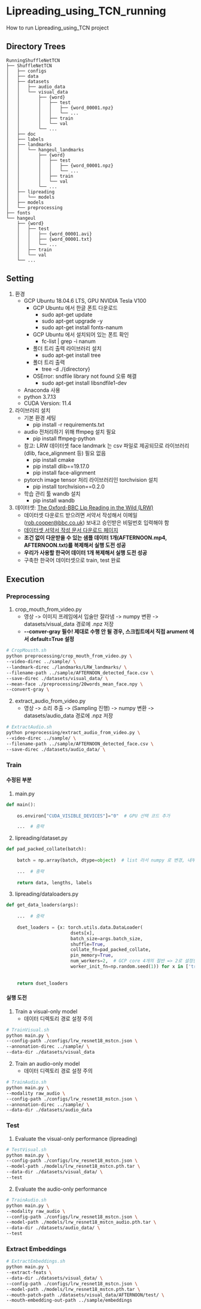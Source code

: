 # Lipreading_using_TCN_running
How to run Lipreading_using_TCN project

## Directory Trees

```
RunningShuffleNetTCN
├── ShuffleNetTCN
│   ├── configs
│   ├── data
│   ├── datasets
│   │   ├── audio_data
│   │   └── visual_data
│   │       ├── {word}
│   │       │   ├── test
│   │       │   │   ├── {word_00001.npz}
│   │       │   │   └── ...
│   │       │   ├── train
│   │       │   └── val
│   │       └── ...
│   ├── doc
│   ├── labels
│   ├── landmarks
│   │   └── hangeul_landmarks
│   │       ├── {word}
│   │       │   ├── test
│   │       │   │   ├── {word_00001.npz}
│   │       │   │   └── ...
│   │       │   ├── train
│   │       │   └── val
│   │       └── ...
│   ├── lipreading
│   │   └── models
│   ├── models
│   └── preprocessing
├── fonts
└── hangeul
    ├── {word}
    │   ├── test
    │   │   ├── {word_00001.avi}
    │   │   ├── {word_00001.txt}
    │   │   └── ...
    │   ├── train
    │   └── val
    └── ...
```

## Setting

1. 환경
    - GCP Ubuntu 18.04.6 LTS, GPU NVIDIA Tesla V100
        - GCP Ubuntu 에서 한글 폰트 다운로드
            - sudo apt-get update
            - sudo apt-get upgrade -y
            - sudo apt-get install fonts-nanum
        - GCP Ubuntu 에서 설치되어 있는 폰트 확인
            - fc-list | grep -i nanum
        - 폴더 트리 출력 라이브러리 설치
            - sudo apt-get install tree
        - 폴더 트리 출력
            - tree -d ./{directory}
        - OSError: sndfile library not found 오류 해결
            - sudo apt-get install libsndfile1-dev
    - Anaconda 사용
    - python 3.7.13
    - CUDA Version: 11.4
2. 라이브러리 설치
    - 기본 환경 세팅
        - pip install -r requirements.txt
    - audio 전처리하기 위해 ffmpeg 설치 필요
        - pip install ffmpeg-python
    - 참고: LRW 데이터셋 face landmark 는 csv 파일로 제공되므로 라이브러리(dlib, face_alignment 등) 필요 없음
        - pip install cmake
        - pip install dlib==19.17.0
        - pip install face-alignment
    - pytorch image tensor 처리 라이브러리인 torchvision 설치
        - pip install torchvision==0.2.0
    - 학습 관리 툴 wandb 설치
        - pip install wandb
3. 데이터셋: [The Oxford-BBC Lip Reading in the Wild (LRW)](https://www.robots.ox.ac.uk/~vgg/data/lip_reading/lrw1.html)
    - 데이터셋 다운로드 받으려면 서약서 작성해서 이메일(rob.cooper@bbc.co.uk) 보내고 승인받은 비밀번호 입력해야 함
    - [데이터셋 서약서 작성 문서 다운로드 페이지](https://www.bbc.co.uk/rd/projects/lip-reading-datasets)
    - **조건 없이 다운받을 수 있는 샘플 데이터 1개(AFTERNOON.mp4, AFTERNOON.txt)를 복제해서 실행 도전 성공**
    - **우리가 사용할 한국어 데이터 1개 복제해서 실행 도전 성공**
    - 구축한 한국어 데이터셋으로 train, test 완료

## Execution

### Preprocessing

1. crop_mouth_from_video.py
    - 영상 -> 이미지 프레임에서 입술만 잘라냄 -> numpy 변환 -> datasets/visual_data 경로에 .npz 저장
    - **--conver-gray 필수! 제대로 수행 안 될 경우, 스크립트에서 직접 arument 에서 default=True 설정**

```bash
# CropMousth.sh
python preprocessing/crop_mouth_from_video.py \
--video-direc ../sample/ \
--landmark-direc ./landmarks/LRW_landmarks/ \
--filename-path ../sample/AFTERNOON_detected_face.csv \
--save-direc ./datasets/visual_data/ \
--mean-face ./preprocessing/20words_mean_face.npy \
--convert-gray \
```

2. extract_audio_from_video.py
    - 영상 -> 소리 추출 -> (Sampling 진행) -> numpy 변환 -> datasets/audio_data 경로에 .npz 저장

```bash
# ExtractAudio.sh
python preprocessing/extract_audio_from_video.py \
--video-direc ../sample/ \
--filename-path ../sample/AFTERNOON_detected_face.csv \
--save-direc ./datasets/audio_data/ \
```

### Train

#### 수정된 부분

1. main.py

```python
def main():
    
    os.environ["CUDA_VISIBLE_DEVICES"]="0"  # GPU 선택 코드 추가

    ...  # 중략
```

2. lipreading/dataset.py

```python
def pad_packed_collate(batch):
    
    batch = np.array(batch, dtype=object)  # list 라서 numpy 로 변경, 내부 요소 리스트 길이가 달라서 dytpe=object 설정하는 코드 추가
    
    ...  # 중략
    
    return data, lengths, labels
```

3. lipreading/dataloaders.py

```python
def get_data_loaders(args):
    
    ...  # 중략
    
    dset_loaders = {x: torch.utils.data.DataLoader(
                        dsets[x],
                        batch_size=args.batch_size,
                        shuffle=True,
                        collate_fn=pad_packed_collate,
                        pin_memory=True,
                        num_workers=2,  # GCP core 4개의 절반 => 2로 설정한 코드로 변경 # num_workers=args.workers,
                        worker_init_fn=np.random.seed(1)) for x in ['train', 'val', 'test']}
    
    
    return dset_loaders
```


#### 실행 도전

1. Train a visual-only model
    - 데이터 디렉토리 경로 설정 주의

```bash
# TrainVisual.sh
python main.py \
--config-path ./configs/lrw_resnet18_mstcn.json \
--annonation-direc ../sample/ \
--data-dir ./datasets/visual_data
```

2. Train an audio-only model
    - 데이터 디렉토리 경로 설정 주의

```bash
# TrainAudio.sh
python main.py \
--modality raw_audio \
--config-path ./configs/lrw_resnet18_mstcn.json \
--annonation-direc ../sample/ \
--data-dir ./datasets/audio_data
```

### Test

1. Evaluate the visual-only performance (lipreading)

```bash
# TestVisual.sh
python main.py \
--config-path ./configs/lrw_resnet18_mstcn.json \
--model-path ./models/lrw_resnet18_mstcn.pth.tar \
--data-dir ./datasets/visual_data/ \
--test
```

2. Evaluate the audio-only performance

```bash
# TrainAudio.sh
python main.py \
--modality raw_audio \
--config-path ./configs/lrw_resnet18_mstcn.json \
--model-path ./models/lrw_resnet18_mstcn_audio.pth.tar \
--data-dir ./datasets/audio_data/ \
--test
```

### Extract Embeddings

```bash
# ExtractEmbeddings.sh
python main.py \
--extract-feats \
--data-dir ./datasets/visual_data/ \
--config-path ./configs/lrw_resnet18_mstcn.json \
--model-path ./models/lrw_resnet18_mstcn.pth.tar \
--mouth-patch-path ./datasets/visual_data/AFTERNOON/test/ \
--mouth-embedding-out-path ../sample/embeddings
```
